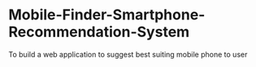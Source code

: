 # Mobile-Finder-Smartphone-Recommendation-System

To build a web application to suggest best suiting mobile phone to user

